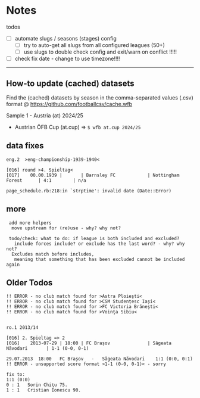 # Notes

todos
- [ ] automate slugs / seasons (stages) config
  - [ ] try to auto-get all slugs from all configured leagues (50+)
  - [ ]    use slugs to double check config
           and exit/warn on conflict !!!!!

- [ ]  check fix date - change to use timezone!!!!

---


## How-to update (cached) datasets

Find the (cached) datasets by season in the comma-separated values (.csv) format @ <https://github.com/footballcsv/cache.wfb>



Sample 1 - Austria (at) 2024/25

- Austrian ÖFB Cup  (at.cup)  =>  `$ wfb at.cup 2024/25`



## data fixes

```
eng.2  >eng-championship-1939-1940<

[016] round >4. Spieltag<
[017]    00.00.1939 |       | Barnsley FC            | Nottingham Forest      | 4:1        | n/a

page_schedule.rb:218:in `strptime': invalid date (Date::Error)
```




## more 

```
 add more helpers
  move upstream for (re)use - why? why not?

 todo/check: what to do: if league is both included and excluded?
   include forces include? or exclude has the last word? - why? why not?
  Excludes match before includes,
   meaning that something that has been excluded cannot be included again
```



## Older Todos

```
!! ERROR - no club match found for >Astra Ploieşti<
!! ERROR - no club match found for >CSM Studențesc Iași<
!! ERROR - no club match found for >FC Victoria Brăneşti<
!! ERROR - no club match found for >Voinţa Sibiu<


ro.1 2013/14

[016] 2. Spieltag => 2
[016]    2013-07-29 | 18:00 | FC Brașov              | Săgeata Năvodari       | 1-1 (0-0, 0-1)

29.07.2013	18:00	FC Brașov	-	Săgeata Năvodari	1:1 (0:0, 0:1)
!! ERROR - unsupported score format >1-1 (0-0, 0-1)< - sorry

fix to:
1:1 (0:0)
0 : 1	Sorin Chiţu 75.
1 : 1	Cristian Ionescu 90.
```